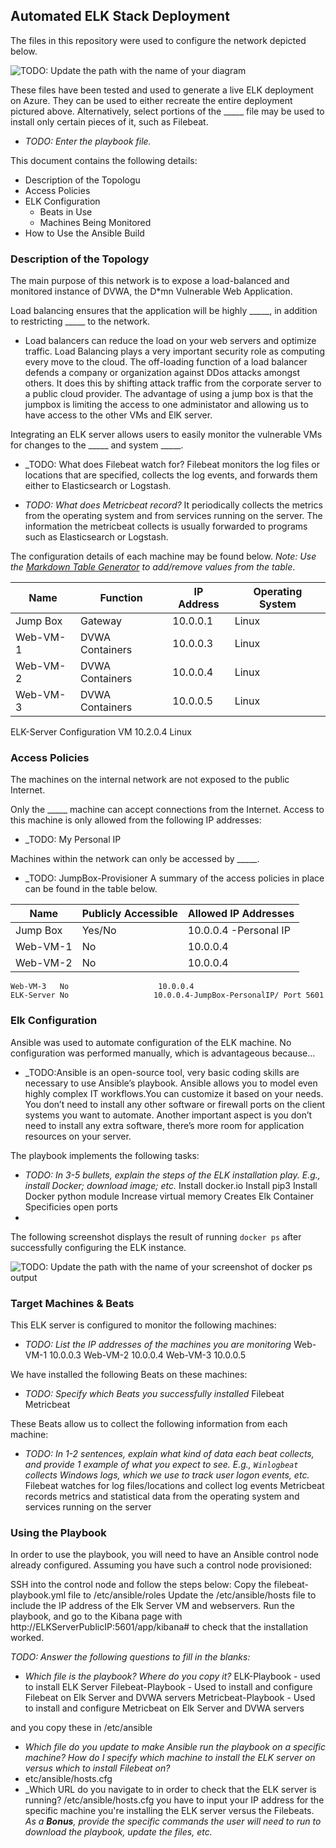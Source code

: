 ## Automated ELK Stack Deployment

The files in this repository were used to configure the network depicted below.

![TODO: Update the path with the name of your diagram](Images/diagram_filename.png)

These files have been tested and used to generate a live ELK deployment on Azure. They can be used to either recreate the entire deployment pictured above. Alternatively, select portions of the _____ file may be used to install only certain pieces of it, such as Filebeat.

  - _TODO: Enter the playbook file._

This document contains the following details:
- Description of the Topologu
- Access Policies
- ELK Configuration
  - Beats in Use
  - Machines Being Monitored
- How to Use the Ansible Build


### Description of the Topology

The main purpose of this network is to expose a load-balanced and monitored instance of DVWA, the D*mn Vulnerable Web Application.

Load balancing ensures that the application will be highly _____, in addition to restricting _____ to the network.
- Load balancers can reduce the load on your web servers and optimize traffic. Load Balancing plays a very important security role as computing every move to the cloud. The off-loading function of a load balancer defends a company or organization against DDos attacks amongst others. It does this by shifting attack traffic from the corporate server to a public cloud provider. The advantage of using a jump box is that the jumpbox is limiting the access to one administator and allowing us to have access to the other VMs and ElK server.

Integrating an ELK server allows users to easily monitor the vulnerable VMs for changes to the _____ and system _____.
- _TODO: What does Filebeat watch for? Filebeat monitors the log files or locations that are specified, collects the log events, and forwards them either to Elasticsearch or Logstash. 


- _TODO: What does Metricbeat record?_ It periodically collects the metrics from the operating system and from services running on the server. The information the metricbeat collects is usually forwarded to programs such as Elasticsearch or Logstash.

The configuration details of each machine may be found below.
_Note: Use the [Markdown Table Generator](http://www.tablesgenerator.com/markdown_tables) to add/remove values from the table_.

| Name     | Function | IP Address | Operating System |
|----------|----------|------------|------------------|
| Jump Box | Gateway  | 10.0.0.1   | Linux            |
| Web-VM-1 | DVWA Containers| 10.0.0.3| Linux         |
| Web-VM-2 | DVWA Containers| 10.0.0.4| Linux         |
| Web-VM-3 | DVWA Containers| 10.0.0.5| Linux         |
  ELK-Server Configuration VM 10.2.0.4 Linux

### Access Policies

The machines on the internal network are not exposed to the public Internet. 

Only the _____ machine can accept connections from the Internet. Access to this machine is only allowed from the following IP addresses:
- _TODO: My Personal IP

Machines within the network can only be accessed by _____.
- _TODO: JumpBox-Provisioner
A summary of the access policies in place can be found in the table below.

| Name     | Publicly Accessible | Allowed IP Addresses |
|----------|---------------------|----------------------|
| Jump Box | Yes/No              | 10.0.0.4 -Personal IP|
|   Web-VM-1|  No                 | 10.0.0.4                    |
|   Web-VM-2|  No                 | 10.0.0.4                  |
    Web-VM-3   No                    10.0.0.4
    ELK-Server No                   10.0.0.4-JumpBox-PersonalIP/ Port 5601
### Elk Configuration

Ansible was used to automate configuration of the ELK machine. No configuration was performed manually, which is advantageous because...
- _TODO:Ansible is an open-source tool, very basic coding skills are necessary to use Ansible’s playbook. Ansible allows you to model even highly complex IT workflows.You can customize it based on your needs. You don’t need to install any other software or firewall ports on the client systems you want to automate. Another important aspect is you don’t need to install any extra software, there’s more room for application resources on your server.

The playbook implements the following tasks:
- _TODO: In 3-5 bullets, explain the steps of the ELK installation play. E.g., install Docker; download image; etc._
Install docker.io
Install pip3
Install Docker python module
Increase virtual memory
Creates Elk Container
Specificies open ports
- 

The following screenshot displays the result of running `docker ps` after successfully configuring the ELK instance.

![TODO: Update the path with the name of your screenshot of docker ps output](Images/docker_ps_output.png)

### Target Machines & Beats
This ELK server is configured to monitor the following machines:
- _TODO: List the IP addresses of the machines you are monitoring_
Web-VM-1 10.0.0.3
Web-VM-2 10.0.0.4
Web-VM-3 10.0.0.5

We have installed the following Beats on these machines:
- _TODO: Specify which Beats you successfully installed_
Filebeat
Metricbeat

These Beats allow us to collect the following information from each machine:
- _TODO: In 1-2 sentences, explain what kind of data each beat collects, and provide 1 example of what you expect to see. E.g., `Winlogbeat` collects Windows logs, which we use to track user logon events, etc._
Filebeat watches for log files/locations and collect log events
Metricbeat records metrics and statistical data from the operating system and services running on the server
### Using the Playbook
In order to use the playbook, you will need to have an Ansible control node already configured. Assuming you have such a control node provisioned: 

SSH into the control node and follow the steps below:
Copy the filebeat-playbook.yml file to /etc/ansible/roles
Update the /etc/ansible/hosts file to include the IP address of the Elk Server VM and webservers.
Run the playbook, and go to the Kibana page with http://ELKServerPublicIP:5601/app/kibana# to check that the installation worked.

_TODO: Answer the following questions to fill in the blanks:_
- _Which file is the playbook? Where do you copy it?_
ELK-Playbook - used to install ELK Server
Filebeat-Playbook - Used to install and configure Filebeat on Elk Server and DVWA servers
Metricbeat-Playbook - Used to install and configure Metricbeat on Elk Server and DVWA servers

and you copy these in /etc/ansible
- _Which file do you update to make Ansible run the playbook on a specific machine? How do I specify which machine to install the ELK server on versus which to install Filebeat on?_
- etc/ansible/hosts.cfg
- _Which URL do you navigate to in order to check that the ELK server is running?
/etc/ansible/hosts.cfg you have to input your IP address for the specific machine you're installing the ELK server versus the Filebeats.
_As a **Bonus**, provide the specific commands the user will need to run to download the playbook, update the files, etc._

